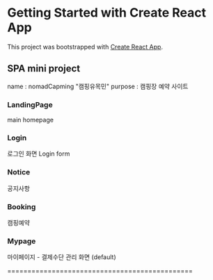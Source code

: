 # Getting Started with Create React App

This project was bootstrapped with [Create React App](https://github.com/facebook/create-react-app).

## SPA mini project

name : nomadCapming "캠핑유목민"
purpose : 캠핑장 예약 사이트

### LandingPage

main homepage

### Login

로그인 화면
Login form

### Notice

공지사항

### Booking

캠핑예약

### Mypage
마이페이지 - 결제수단 관리 화면 (default)

==============================================


